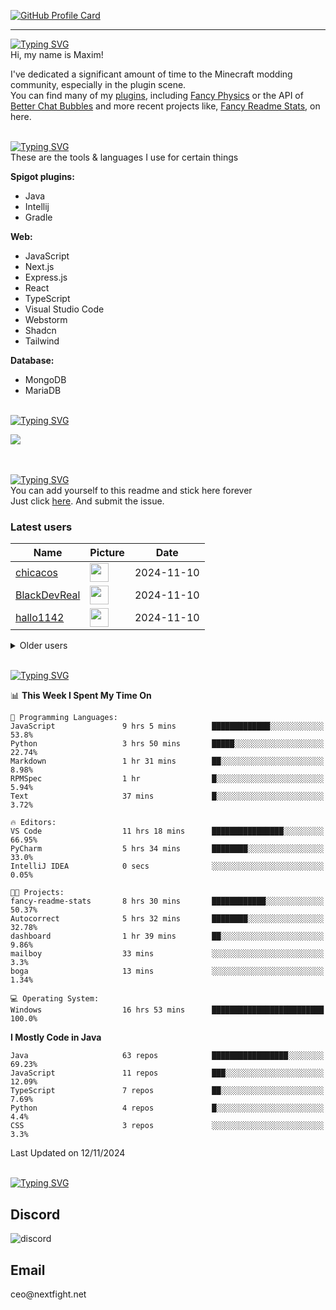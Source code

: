 [![GitHub Profile Card](https://fancy-readme-stats.vercel.app/api?username=max1mde&show_icons=true&theme=beach&email=Made%20by%20MaximDe%20·%20Click%20me%20to%20add%20this%20card%20to%20your%20readme%20as%20well%20😎&description=&include_all_commits=true&update=7)](https://github.com/max1mde/fancy-readme-stats)

---

[![Typing SVG](https://readme-typing-svg.demolab.com?font=Agbalumo&size=50&duration=1000&pause=1000&color=A13C5C&vCenter=true&repeat=false&width=435&lines=About+me)]()<br>
Hi, my name is Maxim!  

I've dedicated a significant amount of time to the Minecraft modding community, especially in the plugin scene.  
You can find many of my [plugins](https://www.spigotmc.org/resources/110500/), including [Fancy Physics](https://www.spigotmc.org/resources/110500/) or the API of [Better Chat Bubbles](https://www.spigotmc.org/resources/115811/) and more recent projects like, [Fancy Readme Stats](https://github.com/max1mde/fancy-readme-stats), on here.


<br>[![Typing SVG](https://readme-typing-svg.demolab.com?font=Agbalumo&size=50&duration=1000&pause=1000&color=A13C5C&vCenter=true&repeat=false&width=435&lines=What+I+use)](https://git.io/typing-svg)<br>
These are the tools & languages I use for certain things

**Spigot plugins:**
- Java
- Intellij
- Gradle

**Web:**
- JavaScript
- Next.js
- Express.js
- React
- TypeScript
- Visual Studio Code
- Webstorm
- Shadcn
- Tailwind

**Database:**
- MongoDB
- MariaDB

<br>[![Typing SVG](https://readme-typing-svg.demolab.com?font=Agbalumo&size=50&duration=1000&pause=1000&color=A13C5C&vCenter=true&repeat=false&width=435&lines=%231+Repository)](https://git.io/typing-svg)<br>
<div align="left">
<a href="https://github.com/max1mde/FancyPhysics">
  <img align="center" src="https://fancy-readme-stats.vercel.app/api/pin/?username=max1mde&repo=FancyPhysics&theme=city&show_icons=true&update=7&dark_bg=3" />
</a>

<!--- 
  &nbsp;&nbsp;&nbsp;&nbsp;&nbsp;&nbsp;&nbsp;&nbsp;&nbsp;
<a href="https://github.com/max1mde/ChatBubblesAPI">
  <img align="center" src="https://fancy-readme-stats.vercel.app/api/pin/?username=max1mde&repo=ChatBubblesAPI&theme=beach&show_icons=true&dark_bg=3&update=5" />
</a>
<br>
<br>
<br>
<a href="https://github.com/max1mde/HologramAPI">
  <img align="center" src="https://fancy-readme-stats.vercel.app/api/pin/?username=max1mde&repo=HologramAPI&theme=beach&show_icons=true&dark_bg=3&update=5&" />
</a>&nbsp;&nbsp;&nbsp;&nbsp;&nbsp;&nbsp;&nbsp;&nbsp;&nbsp;
<a href="https://github.com/max1mde/FIX">
  <img align="center" src="https://fancy-readme-stats.vercel.app/api/pin/?username=max1mde&repo=FIX&theme=beach&show_icons=true&dark_bg=3&update=5" />
</a>
--->
<br>
<br>


<br>[![Typing SVG](https://readme-typing-svg.demolab.com?font=Agbalumo&size=50&duration=1000&pause=1000&color=A13C5C&vCenter=true&repeat=false&width=435&lines=Stick+here+forever%3F)](https://git.io/typing-svg)<br>
You can add yourself to this readme and stick here forever   
Just click [here](https://github.com/max1mde/max1mde/issues/new?title=Submit%20yourself&body=Just%20press%20%27Submit%20new%20issue%27.%20You%20don%27t%20need%20to%20do%20anything%20else.%27%0AWhen%20this%20issue%20is%20closed%20by%20the%20bot,%20the%20README%20will%20be%20updated.).
And submit the issue.

### Latest users
<!--START_SECTION:users-->
| Name | Picture | Date |
| ---- | ---------------- | ---- |
| [chicacos](https://github.com/chicacos) | <img src="https://avatars.githubusercontent.com/chicacos" width="30" height="30" /> | 2024-11-10 |
| [BlackDevReal](https://github.com/BlackDevReal) | <img src="https://avatars.githubusercontent.com/BlackDevReal" width="30" height="30" /> | 2024-11-10 |
| [hallo1142](https://github.com/hallo1142) | <img src="https://avatars.githubusercontent.com/hallo1142" width="30" height="30" /> | 2024-11-10 |

<!--END_SECTION:users-->

<details>
<summary>Older users</summary>
  
<!--START_SECTION:old_users-->
| Name | Picture | Date |
| ---- | ---------------- | ---- |
| [max1mde](https://github.com/max1mde) | <img src="https://avatars.githubusercontent.com/max1mde" width="30" height="30" /> | 2024-11-10 |
| [Gebuildet](https://github.com/Gebuildet) | <img src="https://avatars.githubusercontent.com/Gebuildet" width="30" height="30" /> | 2024-11-10 |

<!--END_SECTION:old_users-->

</details>

<br>[![Typing SVG](https://readme-typing-svg.demolab.com?font=Agbalumo&size=50&duration=1000&pause=1000&color=A13C5C&vCenter=true&repeat=false&width=435&lines=WakaTime+Stats)](https://git.io/typing-svg)<br>
<!--START_SECTION:waka-->
📊 **This Week I Spent My Time On** 

```text
💬 Programming Languages: 
JavaScript               9 hrs 5 mins        █████████████░░░░░░░░░░░░   53.8% 
Python                   3 hrs 50 mins       █████░░░░░░░░░░░░░░░░░░░░   22.74% 
Markdown                 1 hr 31 mins        ██░░░░░░░░░░░░░░░░░░░░░░░   8.98% 
RPMSpec                  1 hr                █░░░░░░░░░░░░░░░░░░░░░░░░   5.94% 
Text                     37 mins             █░░░░░░░░░░░░░░░░░░░░░░░░   3.72%

🔥 Editors: 
VS Code                  11 hrs 18 mins      ████████████████░░░░░░░░░   66.95% 
PyCharm                  5 hrs 34 mins       ████████░░░░░░░░░░░░░░░░░   33.0% 
IntelliJ IDEA            0 secs              ░░░░░░░░░░░░░░░░░░░░░░░░░   0.05%

🐱‍💻 Projects: 
fancy-readme-stats       8 hrs 30 mins       ████████████░░░░░░░░░░░░░   50.37% 
Autocorrect              5 hrs 32 mins       ████████░░░░░░░░░░░░░░░░░   32.78% 
dashboard                1 hr 39 mins        ██░░░░░░░░░░░░░░░░░░░░░░░   9.86% 
mailboy                  33 mins             ░░░░░░░░░░░░░░░░░░░░░░░░░   3.3% 
boga                     13 mins             ░░░░░░░░░░░░░░░░░░░░░░░░░   1.34%

💻 Operating System: 
Windows                  16 hrs 53 mins      █████████████████████████   100.0%

```

**I Mostly Code in Java** 

```text
Java                     63 repos            █████████████████░░░░░░░░   69.23% 
JavaScript               11 repos            ███░░░░░░░░░░░░░░░░░░░░░░   12.09% 
TypeScript               7 repos             ██░░░░░░░░░░░░░░░░░░░░░░░   7.69% 
Python                   4 repos             █░░░░░░░░░░░░░░░░░░░░░░░░   4.4% 
CSS                      3 repos             ░░░░░░░░░░░░░░░░░░░░░░░░░   3.3%

```



 Last Updated on 12/11/2024
<!--END_SECTION:waka-->

<br>[![Typing SVG](https://readme-typing-svg.demolab.com?font=Agbalumo&size=50&duration=1000&pause=1000&color=A13C5C&vCenter=true&repeat=false&width=435&lines=Contact+me)](https://git.io/typing-svg)<br>

<h2>Discord</h2>  
<img src="https://lanyard.cnrad.dev/api/759334613335670805" alt="discord">

<h2>Email</h2>  
ceo@nextfight.net
